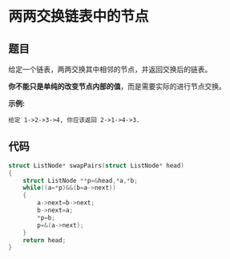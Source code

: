 # 两两交换链表中的节点

## 题目

给定一个链表，两两交换其中相邻的节点，并返回交换后的链表。

  

**你不能只是单纯的改变节点内部的值**，而是需要实际的进行节点交换。

  

 

  

**示例:**

  

```
给定 1->2->3->4, 你应该返回 2->1->4->3.
```

## 代码

```c
struct ListNode* swapPairs(struct ListNode* head)
{
    struct ListNode **p=&head,*a,*b;
    while((a=*p)&&(b=a->next))
    {
        a->next=b->next;
        b->next=a;
        *p=b;
        p=&(a->next);
    }
    return head;
} 

```



```


```